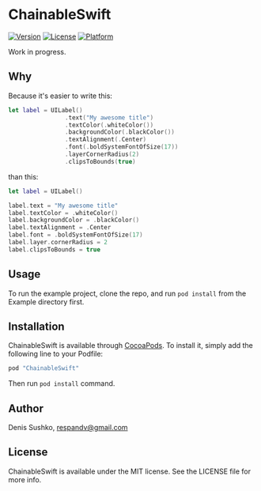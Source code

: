 # ChainableSwift

[![Version](https://img.shields.io/cocoapods/v/ChainableSwift.svg?style=flat)](http://cocoapods.org/pods/ChainableSwift)
[![License](https://img.shields.io/cocoapods/l/ChainableSwift.svg?style=flat)](http://cocoapods.org/pods/ChainableSwift)
[![Platform](https://img.shields.io/cocoapods/p/ChainableSwift.svg?style=flat)](http://cocoapods.org/pods/ChainableSwift)

Work in progress.

## Why

Because it's easier to write this:

```swift
let label = UILabel()
                .text("My awesome title")
                .textColor(.whiteColor())
                .backgroundColor(.blackColor())
                .textAlignment(.Center)
                .font(.boldSystemFontOfSize(17))
                .layerCornerRadius(2)
                .clipsToBounds(true)
```

than this:

```swift
let label = UILabel()

label.text = "My awesome title"
label.textColor = .whiteColor()
label.backgroundColor = .blackColor()
label.textAlignment = .Center
label.font = .boldSystemFontOfSize(17)
label.layer.cornerRadius = 2
label.clipsToBounds = true
```

## Usage

To run the example project, clone the repo, and run `pod install` from the Example directory first.

## Installation

ChainableSwift is available through [CocoaPods](http://cocoapods.org). To install
it, simply add the following line to your Podfile:

```ruby
pod "ChainableSwift"
```

Then run `pod install` command.

## Author

Denis Sushko, respandv@gmail.com

## License

ChainableSwift is available under the MIT license. See the LICENSE file for more info.
